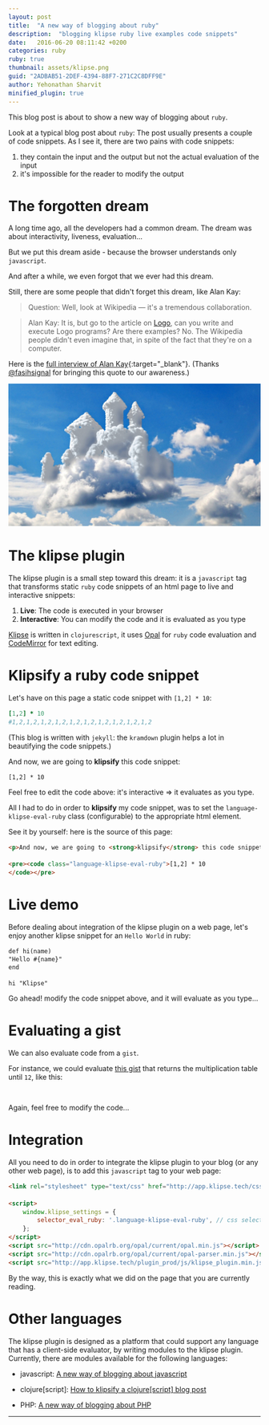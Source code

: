```yaml
---
layout: post
title:  "A new way of blogging about ruby"
description:  "blogging klipse ruby live examples code snippets"
date:   2016-06-20 08:11:42 +0200
categories: ruby
ruby: true
thumbnail: assets/klipse.png
guid: "2ADBAB51-2DEF-4394-88F7-271C2C8DFF9E"
author: Yehonathan Sharvit
minified_plugin: true
---
```


This blog post is about to show a new way of blogging about `ruby`.

Look at a typical blog post about `ruby`: The post usually presents a couple of code snippets. As I see it, there are two pains with code snippets:

1. they contain the input and the output but not the actual evaluation of the input
2. it's impossible for the reader to modify the output

# The forgotten dream

A long time ago, all the developers had a common dream. The dream was about interactivity, liveness, evaluation...

But we put this dream aside - because the browser understands only `javascript`.

And after a while, we even forgot that we ever had this dream.


Still, there are some people that didn't forget this dream, like Alan Kay:

>Question: Well, look at Wikipedia — it's a tremendous collaboration.

>Alan Kay: It is, but go to the article on [Logo](https://en.wikipedia.org/wiki/Logo_(programming_language)), can you write and execute Logo programs? Are there examples? No. The Wikipedia people didn't even imagine that, in spite of the fact that they're on a computer.

Here is the [full interview of Alan Kay](http://www.drdobbs.com/architecture-and-design/interview-with-alan-kay/240003442?pgno=2){:target="_blank"}. (Thanks [@fasihsignal](https://twitter.com/fasihsignal) for bringing this quote to our awareness.)

![dream](/assets/dream.jpg)

# The klipse plugin

The klipse plugin is a small step toward this dream: it is a `javascript` tag that transforms static `ruby` code snippets of an html page to live and interactive snippets:

1. **Live**: The code is executed in your browser
2. **Interactive**: You can modify the code and it is evaluated as you type

[Klipse](https://github.com/viebel/klipse) is written in `clojurescript`, it uses [Opal](http://opalrb.org/) for `ruby` code evaluation and [CodeMirror](http://codemirror.net/) for text editing. 


# Klipsify a ruby code snippet

Let's have on this page a static code snippet with `[1,2] * 10`:

~~~ruby
[1,2] * 10
#1,2,1,2,1,2,1,2,1,2,1,2,1,2,1,2,1,2,1,2
~~~

(This blog is written with `jekyll`: the `kramdown` plugin helps a lot in beautifying the code snippets.)

And now, we are going to **klipsify** this code snippet:

~~~klipse-eval-ruby
[1,2] * 10
~~~

Feel free to edit the code above: it's interactive => it evaluates as you type.

All I had to do in order to **klipsify** my code snippet, was to set the `language-klipse-eval-ruby` class (configurable) to the appropriate html element.

See it by yourself: here is the source of this page:

~~~html
<p>And now, we are going to <strong>klipsify</strong> this code snippet:</p>

<pre><code class="language-klipse-eval-ruby">[1,2] * 10
</code></pre>
~~~


# Live demo

Before dealing about integration of the klipse plugin on a web page, let's enjoy another klipse snippet for an `Hello World` in ruby:

~~~klipse-eval-ruby
def hi(name)
"Hello #{name}"
end

hi "Klipse"
~~~

Go ahead! modify the code snippet above, and it will evaluate as you type...

# Evaluating a gist

We can also evaluate code from a `gist`.


For instance, we could evaluate [this gist](https://gist.github.com/viebel/62d62220da0507860102c8ca6ad6db86) that returns the multiplication table until `12`, like this:

<pre>
<div class="language-klipse-eval-ruby" data-gist-id="viebel/62d62220da0507860102c8ca6ad6db86"></div>
</pre>

Again, feel free to modify the code...

# Integration

All you need to do in order to integrate the klipse plugin to your blog (or any other web page), is to add this `javascript` tag to your web page:

~~~html
<link rel="stylesheet" type="text/css" href="http://app.klipse.tech/css/codemirror.css">

<script>
    window.klipse_settings = {
        selector_eval_ruby: '.language-klipse-eval-ruby', // css selector for the html elements you want to klipsify
    };
</script>
<script src="http://cdn.opalrb.org/opal/current/opal.min.js"></script>
<script src="http://cdn.opalrb.org/opal/current/opal-parser.min.js"></script>
<script src="http://app.klipse.tech/plugin_prod/js/klipse_plugin.min.js"></script>
~~~

By the way, this is exactly what we did on the page that you are currently reading.

# Other languages

The klipse plugin is designed as a platform that could support any language that has a client-side evaluator, by writing modules to the klipse plugin. Currently, there are modules available for the following languages: 

- javascript: [A new way of blogging about javascript](http://blog.klipse.tech/javascript/2016/06/20/blog-javascript.html)

- clojure[script]: [How to klipsify a clojure[script] blog post](http://blog.klipse.tech/clojure/2016/06/07/klipse-plugin-tuto.html)

- PHP: [A new way of blogging about PHP](http://blog.klipse.tech/php/2016/06/26/blog-php.html)

---
[app-url]: http://app.klipse.tech?blog=klipse

